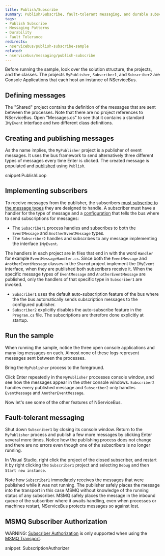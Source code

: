 ```yaml
---
title: Publish/Subscribe
summary: Publish/Subscribe, fault-tolerant messaging, and durable subscriptions.
tags:
- Publish Subscribe
- Messaging Patterns
- Durability
- Fault Tolerance
redirects:
- nservicebus/publish-subscribe-sample
related:
- nservicebus/messaging/publish-subscribe
---
```


Before running the sample, look over the solution structure, the projects, and the classes. The projects `MyPublisher`, `Subscriber1`, and `Subscriber2` are Console Applications that each host an instance of NServiceBus.


## Defining messages

The "Shared" project contains the definition of the messages that are sent between the processes. Note that there are no project references to NServiceBus. Open "Messages.cs" to see that it contains a standard `IMyEvent` interface and two different class definitions.


## Creating and publishing messages

As the name implies, the `MyPublisher` project is a publisher of event messages. It uses the bus framework to send alternatively three different types of messages every time Enter is clicked. The created message is populated and [published](/nservicebus/messaging/publish-subscribe/) using `Publish`.

snippet:PublishLoop


## Implementing subscribers

To receive messages from the publisher, the subscribers [must subscribe to the message types](/nservicebus/messaging/publish-subscribe/) they are designed to handle. A subscriber must have a handler for the type of message and a [configuration](/nservicebus/messaging/publish-subscribe/) that tells the bus where to send subscriptions for messages:

 * The `Subscriber1` process handles and subscribes to both the `EventMessage` and `AnotherEventMessage` types.
 * The `Subscriber2` handles and subscribes to any message implementing the interface `IMyEvent`.

The handlers in each project are in files that end in with the word `Handler` for example `EventMessageHandler.cs`. Since both the `EventMessage` and `AnotherEventMessage` classes in the `Shared` project implement the `IMyEvent` interface, when they are published both subscribers receive it. When the specific message types of `EventMessage` and `AnotherEventMessage` are published, only the handlers of that specific type in `Subscriber1` are invoked.

 * `Subscriber1` uses the default auto-subscription feature of the bus where the the bus automatically sends subscription messages to the configured publisher.
 * `Subscriber2` explicitly disables the auto-subscribe feature in the `Program.cs` file. The subscriptions are therefore done explicitly at startup.


## Run the sample

When running the sample, notice the three open console applications and many log messages on each. Almost none of these logs represent messages sent between the processes.

Bring the `MyPublisher` process to the foreground.

Click Enter repeatedly in the `MyPublisher` processes console window, and see how the messages appear in the other console windows. `Subscriber2` handles every published message and `Subscriber2` only handles `EventMessage` and `AnotherEventMessage`.

Now let's see some of the other features of NServiceBus.


## Fault-tolerant messaging

Shut down `Subscriber1` by closing its console window. Return to the `MyPublisher` process and publish a few more messages by clicking Enter several more times. Notice how the publishing process does not change and there are no errors even though one of the subscribers is no longer running.

In Visual Studio, right click the project of the closed subscriber, and restart it by right clicking the `Subscriber1` project and selecting `Debug` and then `Start new instance`.

Note how `Subscriber1` immediately receives the messages that were published while it was not running. The publisher safely places the message into the transport in this case MSMQ without knowledge of the running status of any subscriber. MSMQ safely places the message in the inbound queue of the subscriber where it awaits handling, even when processes or machines restart, NServiceBus protects messages so against lost.


## MSMQ Subscriber Authorization

WARNING: [Subscriber Authorization](/nservicebus/msmq/subscription-authorisation.md) is only supported when using the [MSMQ Transport](/nservicebus/msmq/).

snippet: SubscriptionAuthorizer